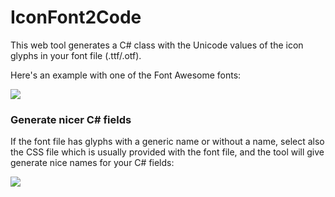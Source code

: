 IconFont2Code
===================

This web tool generates a C# class with the Unicode values of the icon glyphs in your font file (.ttf/.otf).

Here's an example with one of the Font Awesome fonts:

![](https://github.com/andreinitescu/IconFont2Code/blob/master/docs/img/example1.gif)


### Generate nicer C# fields

If the font file has glyphs with a generic name or without a name, select also the CSS file which is usually provided with the font file, and the tool will give generate nice names for your C# fields:

![](https://youtu.be/HF6VLaAYSa4)
